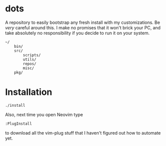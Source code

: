 # dots

A repository to easily bootstrap any fresh install with my customizations.  Be
*very* careful around this. I make no promises that it won't brick your PC, and
take absolutely no responsibility if you decide to run it on your system.

    ~/
        bin/
        src/
            scripts/
            utils/
            repos/
            misc/
        pkg/

# Installation

    ./install

Also, next time you open Neovim type

    :PlugInstall

to download all the vim-plug stuff that I haven't figured out how to automate yet.
